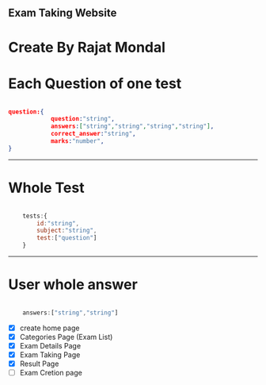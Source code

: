 ## Exam Taking Website

# Create By Rajat Mondal

# Each Question of one test

```JSON

question:{
            question:"string",
            answers:["string","string","string","string"],
            correct_answer:"string",
            marks:"number",     
}

```

---

# Whole Test

```JavaScript

    tests:{
        id:"string",
        subject:"string",
        test:["question"]
    }
```

---
 
# User whole answer
```JavaScript

    answers:["string","string"]
```

- [x] create home page
- [x] Categories Page (Exam List)
- [x] Exam Details Page
- [x] Exam Taking Page
- [x] Result Page
- [ ] Exam Cretion page 
